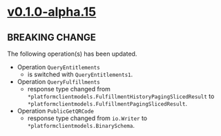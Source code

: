 # [v0.1.0-alpha.15]

## BREAKING CHANGE

The following operation(s) has been updated.

- Operation `QueryEntitlements`
    - is switched with `QueryEntitlements1`.
- Operation `QueryFulfillments`
    - response type changed from `*platformclientmodels.FulfillmentHistoryPagingSlicedResult`
      to `*platformclientmodels.FulfillmentPagingSlicedResult`.
- Operation `PublicGetQRCode`
    - response type changed from `io.Writer` to `*platformclientmodels.BinarySchema`.

[v0.1.0-alpha.15]: https://github.com/AccelByte/accelbyte-go-modular-sdk/compare/platform-sdk/v0.1.0-alpha.14..platform-sdk/v0.1.0-alpha.15